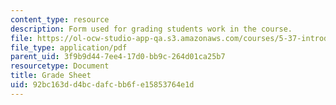 ```yaml
---
content_type: resource
description: Form used for grading students work in the course.
file: https://ol-ocw-studio-app-qa.s3.amazonaws.com/courses/5-37-introduction-to-organic-synthesis-laboratory-spring-2009/92bc163dd4bcdafcbb6fe15853764e1d_MIT5_37s09_lab01_GradeSheet.pdf
file_type: application/pdf
parent_uid: 3f9b9d44-7ee4-17d0-bb9c-264d01ca25b7
resourcetype: Document
title: Grade Sheet
uid: 92bc163d-d4bc-dafc-bb6f-e15853764e1d
---
```

